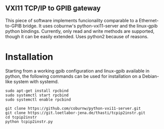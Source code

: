 ## VXI11 TCP/IP to GPIB gateway
This piece of software implements funcionality comparable to a Ethernet-to-GPIB bridge.
It uses coburnw's python-vxi11-server and the linux-gpib python bindings. Currently,
only read and write methods are supported, though it can be easily extended.
Uses python2 because of reasons.

# Installation
Starting from a working gpib configuration and linux-gpib available in python, the following
commands can be used for installation on a Debian-like system with systemd.

```
sudo apt-get install rpcbind
sudo systemctl start rpcbind
sudo systemctl enable rpcbind

git clone https://github.com/coburnw/python-vxi11-server.git
git clone https://git.loetlabor-jena.de/thasti/tcpip2instr.git
cd tcpip2instr
python tcpip2instr.py
```
